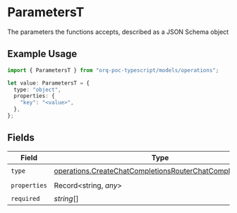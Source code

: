 # ParametersT

The parameters the functions accepts, described as a JSON Schema object

## Example Usage

```typescript
import { ParametersT } from "orq-poc-typescript/models/operations";

let value: ParametersT = {
  type: "object",
  properties: {
    "key": "<value>",
  },
};
```

## Fields

| Field                                                                                                                                  | Type                                                                                                                                   | Required                                                                                                                               | Description                                                                                                                            |
| -------------------------------------------------------------------------------------------------------------------------------------- | -------------------------------------------------------------------------------------------------------------------------------------- | -------------------------------------------------------------------------------------------------------------------------------------- | -------------------------------------------------------------------------------------------------------------------------------------- |
| `type`                                                                                                                                 | [operations.CreateChatCompletionsRouterChatCompletionsType](../../models/operations/createchatcompletionsrouterchatcompletionstype.md) | :heavy_check_mark:                                                                                                                     | N/A                                                                                                                                    |
| `properties`                                                                                                                           | Record<string, *any*>                                                                                                                  | :heavy_check_mark:                                                                                                                     | N/A                                                                                                                                    |
| `required`                                                                                                                             | *string*[]                                                                                                                             | :heavy_minus_sign:                                                                                                                     | N/A                                                                                                                                    |